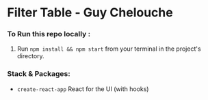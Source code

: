 # Filter Table - Guy Chelouche

### To Run this repo locally :

1. Run `npm install && npm start` from your terminal in the project's directory.

### Stack & Packages:
- `create-react-app` React for the UI (with hooks)
